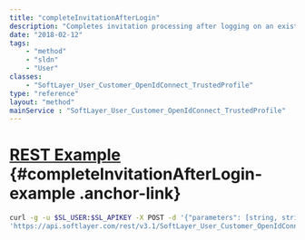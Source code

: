 ```yaml
---
title: "completeInvitationAfterLogin"
description: "Completes invitation processing after logging on an existing OpenIdConnect user identity and return an access token"
date: "2018-02-12"
tags:
    - "method"
    - "sldn"
    - "User"
classes:
    - "SoftLayer_User_Customer_OpenIdConnect_TrustedProfile"
type: "reference"
layout: "method"
mainService : "SoftLayer_User_Customer_OpenIdConnect_TrustedProfile"
---
```


# [REST Example](#completeInvitationAfterLogin-example) <a href="/article/rest/"><i class="fas fa-question"></i></a> {#completeInvitationAfterLogin-example .anchor-link} 
```bash
curl -g -u $SL_USER:$SL_APIKEY -X POST -d '{"parameters": [string, string, string]}' \
'https://api.softlayer.com/rest/v3.1/SoftLayer_User_Customer_OpenIdConnect_TrustedProfile/completeInvitationAfterLogin'
```
